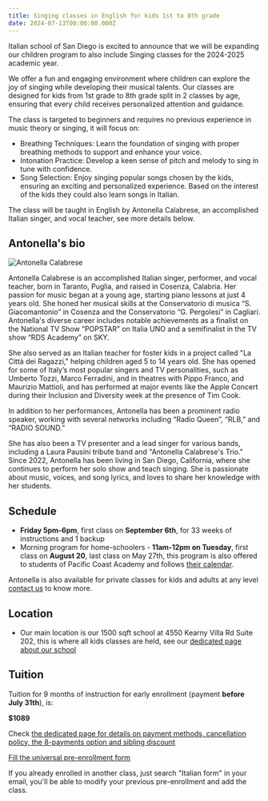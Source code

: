 ```yaml
---
title: Singing classes in English for kids 1st to 8th grade
date: 2024-07-13T00:00:00.000Z
---
```


Italian school of San Diego is excited to announce that we will be expanding our children program to also include Singing classes for the 2024-2025 academic year.

We offer a fun and engaging environment where children can explore the joy of singing while developing their musical talents. Our classes are designed for kids from 1st grade to 8th grade split in 2 classes by age, ensuring that every child receives personalized attention and guidance.

The class is targeted to beginners and requires no previous experience in music theory or singing, it will focus on:

* Breathing Techniques: Learn the foundation of singing with proper breathing methods to support and enhance your voice.
* Intonation Practice: Develop a keen sense of pitch and melody to sing in tune with confidence.
* Song Selection: Enjoy singing popular songs chosen by the kids, ensuring an exciting and personalized experience. Based on the interest of the kids they could also learn songs in Italian.

The class will be taught in English by Antonella Calabrese, an accomplished Italian singer, and vocal teacher, see more details below.

## Antonella's bio

![Antonella Calabrese](/img/antonella_calabrese.jpg)

Antonella Calabrese is an accomplished Italian singer, performer, and vocal teacher, born in Taranto, Puglia, and raised in Cosenza, Calabria. Her passion for music began at a young age, starting piano lessons at just 4 years old. 
She honed her musical skills at the Conservatorio di musica “S. Giacomantonio” in Cosenza and the Conservatorio “G. Pergolesi” in Cagliari. 
Antonella's diverse career includes notable achievements as a finalist on the National TV Show “POPSTAR” on Italia UNO and a semifinalist in the TV show “RDS Academy” on SKY.

She also served as an Italian teacher for foster kids in a project called "La Città dei Ragazzi," helping children aged 5 to 14 years old.
She has opened for some of Italy’s most popular singers and TV personalities, such as Umberto Tozzi, Marco Ferradini, and in theatres with Pippo Franco, and Maurizio Mattioli, and has performed at major events like the Apple Concert during their Inclusion and Diversity week at the presence of Tim Cook.

In addition to her performances, Antonella has been a prominent radio speaker, working with several networks including “Radio Queen”, “RLB,” and “RADIO SOUND.” 

She has also been a TV presenter and a lead singer for various bands, including a Laura Pausini tribute band and "Antonella Calabrese's Trio." Since 2022, Antonella has been living in San Diego, California, where she continues to perform her solo show and teach singing. She is passionate about music, voices, and song lyrics, and loves to share her knowledge with her students.

## Schedule

* **Friday 5pm-6pm**, first class on **September 6th**, for 33 weeks of instructions and 1 backup
* Morning program for home-schoolers - **11am-12pm on Tuesday**, first class on **August 20**, last class on May 27th, this program is also offered to students of Pacific Coast Academy and follows [their calendar](https://pacificcoastacademy.org/school-calendar).

Antonella is also available for private classes for kids and adults at any level [contact us](/contact) to know more.

## Location

* Our main location is our 1500 sqft school at 4550 Kearny Villa Rd Suite 202, this is where all kids classes are held, see our [dedicated page about our school](/location)

## Tuition

Tuition for 9 months of instruction for early enrollment (payment **before July 31th**), is:

**$1089**

Check [the dedicated page for details on payment methods, cancellation policy, the 8-payments option and sibling discount](/tuition-payment)

<div class="tc">
<a href="https://docs.google.com/forms/d/e/1FAIpQLSd4sac0Y2wdTd9gm2AF1Y9uuVPPyJzHfHEphJPA1iYPkrP43g/viewform?usp=sf_link" class="btn raise">Fill the universal pre-enrollment form</a>
</div>

If you already enrolled in another class, just search "Italian form" in your email, you'll be able to modify your previous pre-enrollment and add the class.
